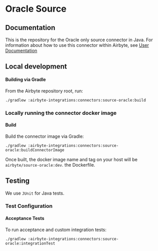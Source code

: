# Oracle Source

## Documentation

This is the repository for the Oracle only source connector in Java.
For information about how to use this connector within Airbyte, see [User Documentation](https://docs.airbyte.io/integrations/sources/oracle)

## Local development

#### Building via Gradle

From the Airbyte repository root, run:

```
./gradlew :airbyte-integrations:connectors:source-oracle:build
```

### Locally running the connector docker image

#### Build

Build the connector image via Gradle:

```
./gradlew :airbyte-integrations:connectors:source-oracle:buildConnectorImage
```

Once built, the docker image name and tag on your host will be `airbyte/source-oracle:dev`.
the Dockerfile.

## Testing

We use `JUnit` for Java tests.

### Test Configuration

#### Acceptance Tests

To run acceptance and custom integration tests:

```
./gradlew :airbyte-integrations:connectors:source-oracle:integrationTest
```
